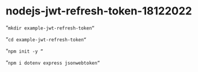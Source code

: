# nodejs-jwt-refresh-token-18122022

“`mkdir example-jwt-refresh-token“`

“`cd example-jwt-refresh-token“`

“`npm init -y “`

“`npm i dotenv express jsonwebtoken“`
